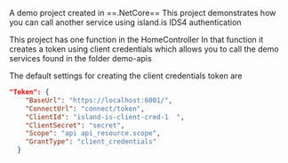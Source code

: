 A demo project created in ==.NetCore==
This project demonstrates how you can call another service using island.is IDS4 authentication 

This project has one function in the HomeController
In that function it creates a token using client credentials which allows you to call the demo services found in the folder demo-apis

The default settings for creating the client credentials token are
```json
"Token": {
    "BaseUrl": "https://localhost:6001/",
    "ConnectUrl": "connect/token",
    "ClientId": "island-is-client-cred-1  ",
    "ClientSecret": "secret",
    "Scope": "api api_resource.scope",
    "GrantType": "client_credentials"
  }
  ```